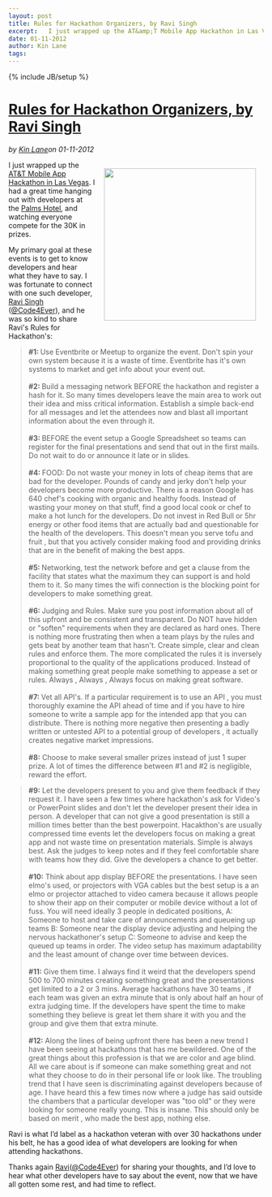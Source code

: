 ---layout: posttitle: Rules for Hackathon Organizers, by Ravi Singhexcerpt:   I just wrapped up the AT&amp;T Mobile App Hackathon in Las Vegas.  I had a great time hanging out with developers at the Palms Hotel, and watching everyone compete for the 30K in prizes.  My primary goal at these events is to get to know developers and hear what they have to say.  I was fortunate to connect with one such developer, Ravi Singh (@Code4Ever), and he was so kind to share Ravi's Rules for Hackathon's: #1: Use Eventbrite or Meetup to organize the event.  Don't spin your own system because it is a waste of time.  Eventbrite has it's own systems to market and get info about your event out.  #2: Build a messaging network BEFORE the hackathon and register a hash for it.date: 01-11-2012author: Kin Lanetags: ---{% include JB/setup %}<h1 class="title"><a href="#" rel="bookmark" title="Rules for Hackathon Organizers, by Ravi Singh">Rules for Hackathon Organizers, by Ravi Singh</a></h1><i><span class="small">by</span> <a href="https://plus.google.com/106460238807821851374" rel="author">Kin Lane</a><span class="small">on</span> <span class="post-date">01-11-2012</span></i><p></p><p><a title="Hackathon" href="http://www.hackweekends.com" target="_blank"><img style="padding: 15px;" src="http://kinlane-productions.s3.amazonaws.com/api-evangelist/tag-cloud-hackathon.png" alt="" width="300" align="right" /></a></p>
<p>I just wrapped up the <a title="AT&amp;T Mobile Hackathon in Las Vegas" href="/events/att_mobile_app_hackathon_las_vegas.php">AT&amp;T Mobile App Hackathon in Las Vegas</a>.  I had a great time hanging out with developers at the <a title="Palms Hotel" href="http://www.palms.com/">Palms Hotel</a>, and watching everyone compete for the 30K in prizes.</p>
<p>My primary goal at these events is to get to know developers and hear what they have to say.  I was fortunate to connect with one such developer, <a title="@Code4Ever" href="https://twitter.com/#!/code4ever">Ravi Singh</a> (<a title="@Code4Ever" href="https://twitter.com/#!/code4ever">@Code4Ever</a>), and he was so kind to share Ravi's Rules for Hackathon's:</p>
<blockquote><strong>#1: </strong>Use Eventbrite or Meetup to organize the event. Don't spin your own system because it is a waste of time. Eventbrite has it's own systems to market and get info about your event out. <br /><br /> <strong>#2: </strong>Build a messaging network BEFORE the hackathon and register a hash for it. So many times developers leave the main area to work out their idea and miss critical information. Establish a simple back-end for all messages and let the attendees now and blast all important information about the even through it. <br /><br /> <strong>#3: </strong>BEFORE the event setup a Google Spreadsheet so teams can register for the final presentations and send that out in the first mails. Do not wait to do or announce it late or in slides. <br /><br /> <strong>#4: </strong>FOOD: Do not waste your money in lots of cheap items that are bad for the developer. Pounds of candy and jerky don't help your developers become more productive. There is a reason Google has 640 chef's cooking with organic and healthy foods. Instead of wasting your money on that stuff, find a good local cook or chef to make a hot lunch for the developers. Do not invest in Red Bull or 5hr energy or other food items that are actually bad and questionable for the health of the developers. This doesn't mean you serve tofu and fruit , but that you actively consider making food and providing drinks that are in the benefit of making the best apps. <br /><br /> <strong>#5: </strong>Networking, test the network before and get a clause from the facility that states what the maximum they can support is and hold them to it. So many times the wifi connection is the blocking point for developers to make something great. <br /><br /> <strong>#6: </strong>Judging and Rules. Make sure you post information about all of this upfront and be consistent and transparent. Do NOT have hidden or "soften" requirements when they are declared as hard ones. There is nothing more frustrating then when a team plays by the rules and gets beat by another team that hasn't. Create simple, clear and clean rules and enforce them. The more complicated the rules it is inversely proportional to the quality of the applications produced. Instead of making something great people make something to appease a set or rules. Always , Always , Always focus on making great software. <br /><br /> <strong>#7: </strong>Vet all API's. If a particular requirement is to use an API , you must thoroughly examine the API ahead of time and if you have to hire someone to write a sample app for the intended app that you can distribute. There is nothing more negative then presenting a badly written or untested API to a potential group of developers , it actually creates negative market impressions. <br /> <br /> <strong>#8:</strong> Choose to make several smaller prizes instead of just 1 super prize. A lot of times the difference between #1 and #2 is negligible, reward the effort.</blockquote>
<blockquote><strong>#9:</strong> Let the developers present to you and give them feedback if they request it. I have seen a few times where hackathon's ask for Video's or PowerPoint slides and don't let the developer present their idea in person. A developer that can not give a good presentation is still a million times better than the best powerpoint. Hacakthon's are usually compressed time events let the developers focus on making a great app and not waste time on presentation materials. Simple is always best. Ask the judges to keep notes and if they feel comfortable share with teams how they did. Give the developers a chance to get better.&nbsp;<br /><br /><strong>#10:</strong> Think about app display BEFORE the presentations. I have seen elmo's used, or projectors with VGA cables but the best setup is a an elmo or projector attached to video camera because it allows people to show their app on their computer or mobile device without a lot of fuss. You will need ideally 3 people in dedicated positions, A: Someone to host and take care of announcements and queueing up teams B: Someone near the display device adjusting and helping the nervous hackathoner's setup C: Someone to advise and keep the queued up teams in order. The video setup has maximum adaptability and the least amount of change over time between devices.<br /><br /><strong>#11:</strong> Give them time. I always find it weird that the developers spend 500 to 700 minutes creating something great and the presentations get limited to a 2 or 3 mins. Average hackathons have 30 teams , if each team was given an extra minute that is only about half an hour of extra judging time. If the developers have spent the time to make something they believe is great let them share it with you and the group and give them that extra minute.<br /><br /><strong>#12:</strong> Along the lines of being upfront there has been a new trend I have been seeing at hackathons that has me bewildered. One of the great things about this profession is that we are color and age blind. All we care about is if someone can make something great and not what they choose to do in their personal life or look like. The troubling trend that I have seen is discriminating against developers because of age. I have heard this a few times now where a judge has said outside the chambers that a particular developer was "too old" or they were looking for someone really young. This is insane. This should only be based on merit , who made the best app, nothing else.<br /></blockquote>
<p>Ravi is what I&rsquo;d label as a hackathon veteran with over 30 hackathons under his belt, he has a good idea of what developers are looking for when attending hackathons.</p>
<p>Thanks again <a title="@Code4Ever" href="https://twitter.com/#!/code4ever">Ravi</a>(<a title="@Code4Ever" href="https://twitter.com/#!/code4ever">@Code4Ever</a>) for sharing your thoughts, and I&rsquo;d love to hear what other developers have to say about the event, now that we have all gotten some rest, and had time to reflect.</p>